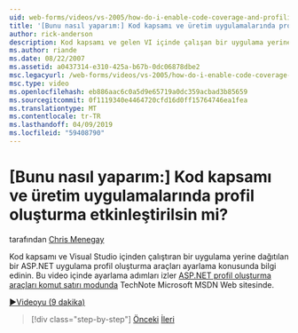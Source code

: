```yaml
---
uid: web-forms/videos/vs-2005/how-do-i-enable-code-coverage-and-profiling-in-production-applications
title: '[Bunu nasıl yaparım:] Kod kapsamı ve üretim uygulamalarında profil oluşturma etkinleştirilsin mi? | Microsoft Docs'
author: rick-anderson
description: Kod kapsamı ve gelen VI içinde çalışan bir uygulama yerine dağıtılan bir ASP.NET uygulama profil oluşturma araçları ayarlama konusunda bilgi edinin...
ms.author: riande
ms.date: 08/22/2007
ms.assetid: a0437314-e310-425a-b67b-0dc06878dbe2
msc.legacyurl: /web-forms/videos/vs-2005/how-do-i-enable-code-coverage-and-profiling-in-production-applications
msc.type: video
ms.openlocfilehash: eb886aac6c0a5d9e65719a0dc359acbad3b85659
ms.sourcegitcommit: 0f1119340e4464720cfd16d0ff15764746ea1fea
ms.translationtype: MT
ms.contentlocale: tr-TR
ms.lasthandoff: 04/09/2019
ms.locfileid: "59408790"
---
```

# <a name="how-do-i-enable-code-coverage-and-profiling-in-production-applications"></a>[Bunu nasıl yaparım:] Kod kapsamı ve üretim uygulamalarında profil oluşturma etkinleştirilsin mi?

tarafından [Chris Menegay](https://twitter.com/CMenegay)

Kod kapsamı ve Visual Studio içinden çalıştıran bir uygulama yerine dağıtılan bir ASP.NET uygulama profil oluşturma araçları ayarlama konusunda bilgi edinin. Bu video içinde ayarlama adımları izler [ASP.NET profil oluşturma araçları komut satırı modunda](https://msdn.microsoft.com/teamsystem/aa718860.aspx) TechNote Microsoft MSDN Web sitesinde.

[&#9654;Videoyu (9 dakika)](https://channel9.msdn.com/Blogs/ASP-NET-Site-Videos/how-do-i-enable-code-coverage-and-profiling-in-production-applications)

> [!div class="step-by-step"]
> [Önceki](how-do-i-run-unit-tests-against-a-deployed-database.md)
> [İleri](web-deployment-projects.md)
